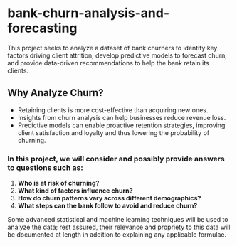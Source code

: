 # bank-churn-analysis-and-forecasting

This project seeks to analyze a dataset of bank churners to identify key factors driving client attrition, develop predictive models to forecast churn, and provide data-driven recommendations to help the bank retain its clients. 

## Why Analyze Churn?
- Retaining clients is more cost-effective than acquiring new ones.
- Insights from churn analysis can help businesses reduce revenue loss.
- Predictive models can enable proactive retention strategies, improving client satisfaction and loyalty and thus lowering the probability of churning.

### In this project, we will consider and possibly provide answers to questions such as:
1. **Who is at risk of churning?**
2. **What kind of factors influence churn?**
3. **How do churn patterns vary across different demographics?**
4. **What steps can the bank follow to avoid and reduce churn?**

Some advanced statistical and machine learning techniques will be used to analyze the data; rest assured, their relevance and propriety to this data will be documented at length in addition to explaining any applicable formulae.
